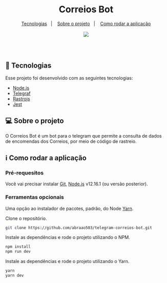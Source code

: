 <h1 align="center">
   Correios Bot
</h1>

<p align="center">
  <a href="#space_invader-tecnologias">Tecnologias</a>&nbsp;&nbsp;&nbsp;|&nbsp;&nbsp;&nbsp;
  <a href="#computer-sobre-o-projeto">Sobre o projeto</a>&nbsp;&nbsp;&nbsp;|&nbsp;&nbsp;&nbsp;
  <a href="#information_source-como-rodar-a-aplicação">Como rodar a aplicação</a>
  <br><br>
  <img src="https://im2.ezgif.com/tmp/ezgif-2-ef1192c5374e.gif">
</p>
<br><br>

## :space_invader: Tecnologias

Esse projeto foi desenvolvido com as seguintes tecnologias:

- [Node.js](https://nodejs.org/en/)
- [Telegraf](https://telegraf.js.org/)
- [Rastrojs](https://github.com/talesluna/rastrojs)
- [Jest](https://jestjs.io/)

## :computer: Sobre o projeto

O Correios Bot é um bot para o telegram que permite a consulta de dados de encomendas dos Correios, por meio de código de rastreio.

## :information_source: Como rodar a aplicação

### Pré-requesitos
Você vai precisar instalar [Git](https://git-scm.com), [Node.js](https://nodejs.org/) v12.16.1 (ou versão posterior). 

### Ferramentas opcionais
Uma opção ao instalador de pacotes, padrão, do Node [Yarn](https://yarnpkg.com/).

Clone o repositório. 
```bash
git clone https://github.com/abraao503/telegram-correios-bot.git

```

Instale as dependências e rode o projeto utilizando o NPM.
```bash
npm install
npm run dev
```

Instale as dependências e rode o projeto utilizando o Yarn.
```bash
yarn
yarn dev
```
```
